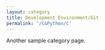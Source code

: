 ```yaml
---
layout: category
title: Development Environment/Git
permalink: '/C&Python/C'
---
```


Another sample category page.
